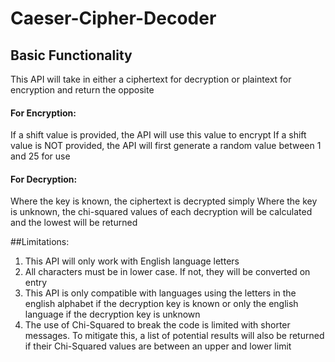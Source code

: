 # Caeser-Cipher-Decoder

## Basic Functionality
This API will take in either a ciphertext for decryption or 
plaintext for encryption and return the opposite

#### For Encryption: 
If a shift value is provided, the API will use this value to encrypt
If a shift value is NOT provided, the API will first generate a random 
value between 1 and 25 for use

#### For Decryption:
Where the key is known, the ciphertext is decrypted simply
Where the key is unknown, the chi-squared values of each
decryption will be calculated and the lowest will be returned

##Limitations:
1. This API will only work with English language letters
2. All characters must be in lower case. If not, they will be
converted on entry 
3. This API is only compatible with languages using the letters
in the english alphabet if the decryption key is known or only
the english language if the decryption key is unknown
4. The use of Chi-Squared to break the code is limited with shorter
messages. To mitigate this, a list of potential results will also
be returned if their Chi-Squared values are between an upper and 
lower limit
